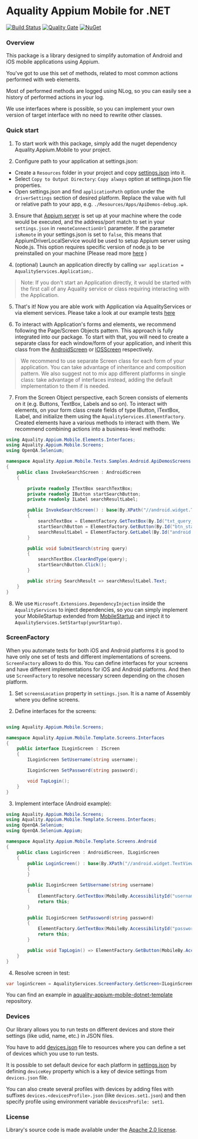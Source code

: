# Aquality Appium Mobile for .NET

[![Build Status](https://dev.azure.com/aquality-automation/aquality-automation/_apis/build/status/aquality-automation.aquality-appium-mobile-dotnet?branchName=master)](https://dev.azure.com/aquality-automation/aquality-automation/_build/latest?definitionId=7&branchName=master)
[![Quality Gate](https://sonarcloud.io/api/project_badges/measure?project=aquality-automation_aquality-appium-mobile-dotnet&metric=alert_status)](https://sonarcloud.io/dashboard?id=aquality-automation_aquality-appium-mobile-dotnet)
[![NuGet](https://img.shields.io/nuget/v/Aquality.Appium.Mobile)](https://www.nuget.org/packages/Aquality.Appium.Mobile)

### Overview

This package is a library designed to simplify automation of Android and iOS mobile applications using Appium.

You've got to use this set of methods, related to most common actions performed with web elements.

Most of performed methods are logged using NLog, so you can easily see a history of performed actions in your log.

We use interfaces where is possible, so you can implement your own version of target interface with no need to rewrite other classes. 

### Quick start

1. To start work with this package, simply add the nuget dependency Aquality.Appium.Mobile to your project.

2. Configure path to your application at settings.json:
 - Create a `Resources` folder in your project and copy [settings.json](Aquality.Appium.Mobile/src/Aquality.Appium.Mobile/Resources/settings.json) into it. 
 - Select `Copy to Output Directory`: `Copy always` option at settings.json file properties.
 - Open settings.json and find `applicationPath` option under the `driverSettings` section of desired platform. Replace the value with full or relative path to your app, e.g. `./Resources/Apps/ApiDemos-debug.apk`.

3. Ensure that [Appium server](https://appium.io) is set up at your machine where the code would be executed, and the address/port match to set in your `settings.json` in `remoteConnectionUrl` parameter.
If the parameter `isRemote` in your settings.json is set to `false`, this means that AppiumDriverLocalService would be used to setup Appium server using Node.js. This option requires specific version of node.js to be preinstalled on your machine (Please read more [here](http://appium.io/docs/en/contributing-to-appium/appium-from-source/#nodejs) )

4. (optional) Launch an application directly by calling `var application = AqualityServices.Application;`. 
> Note: 
If you don't start an Application directly, it would be started with the first call of any Aquality service or class requiring interacting with the Application.

5. That's it! Now you are able work with Application via AqualityServices or via element services.
Please take a look at our example tests [here](Aquality.Appium.Mobile/tests/Aquality.Appium.Mobile.Tests/Samples/)

6. To interact with Application's forms and elements, we recommend following the Page/Screen Objects pattern. This approach is fully integrated into our package.
To start with that, you will need to create a separate class for each window/form of your application, and inherit this class from the [AndroidScreen](Aquality.Appium.Mobile/src/Aquality.Appium.Mobile/Screens/AndroidScreen.cs) or [IOSScreen](Aquality.Appium.Mobile/src/Aquality.Appium.Mobile/Screens/IOSScreen.cs) respectively. 

> We recommend to use separate Screen class for each form of your application. You can take advantage of inheritance and composition pattern. We also suggest not to mix app different platforms in single class: take advantage of interfaces instead, adding the default implementation to them if is needed.


7. From the Screen Object perspective, each Screen consists of elements on it (e.g. Buttons, TextBox, Labels and so on). 
To interact with elements, on your form class create fields of type IButton, ITextBox, ILabel, and initialize them using the `AqualityServices.ElementFactory`. Created elements have a various methods to interact with them. We recommend combining actions into a business-level methods:

```csharp
using Aquality.Appium.Mobile.Elements.Interfaces;
using Aquality.Appium.Mobile.Screens;
using OpenQA.Selenium;

namespace Aquality.Appium.Mobile.Tests.Samples.Android.ApiDemosScreens
{
    public class InvokeSearchScreen : AndroidScreen
    {

        private readonly ITextBox searchTextBox;
        private readonly IButton startSearchButton;
        private readonly ILabel searchResultLabel;

        public InvokeSearchScreen() : base(By.XPath("//android.widget.TextView[@text='App/Search/Invoke Search']"), "Invoke Search")
        {
            searchTextBox = ElementFactory.GetTextBox(By.Id("txt_query_prefill"), "Search");
            startSearchButton = ElementFactory.GetButton(By.Id("btn_start_search"), "Start search");
            searchResultLabel = ElementFactory.GetLabel(By.Id("android:id/search_src_text"), "Search results");
        }

        public void SubmitSearch(string query)
        {
            searchTextBox.ClearAndType(query);
            startSearchButton.Click();
        }

        public string SearchResult => searchResultLabel.Text;
    }
}


```

8. We use `Microsoft.Extensions.DependencyInjection` inside the `AqualityServices` to inject dependencies, so you can simply implement your MobileStartup extended from [MobileStartup](Aquality.Appium.Mobile/src/Aquality.Appium.Mobile/Applications/MobileStartup.cs) and inject it to `AqualityServices.SetStartup(yourStartup)`.

### ScreenFactory

When you automate tests for both iOS and Android platforms it is good to have only one set of tests and different implementations of screens. `ScreenFactory` allows to do this. You can define interfaces for your screens and have different implementations for iOS and Android platforms. And then use `ScreenFactory` to resolve necessary screen depending on the chosen platform.

1. Set `screensLocation` property in `settings.json`. It is a name of Assembly where you define screens.

2. Define interfaces for the screens:

```csharp

using Aquality.Appium.Mobile.Screens;

namespace Aquality.Appium.Mobile.Template.Screens.Interfaces
{
    public interface ILoginScreen : IScreen
    {
        ILoginScreen SetUsername(string username);

        ILoginScreen SetPassword(string password);

        void TapLogin();
    }
}

```

3. Implement interface (Android example):

```csharp
using Aquality.Appium.Mobile.Screens;
using Aquality.Appium.Mobile.Template.Screens.Interfaces;
using OpenQA.Selenium;
using OpenQA.Selenium.Appium;

namespace Aquality.Appium.Mobile.Template.Screens.Android
{
    public class LoginScreen : AndroidScreen, ILoginScreen
    {
        public LoginScreen() : base(By.XPath("//android.widget.TextView[@text='Login']"), "Login")
        {
        }

        public ILoginScreen SetUsername(string username)
        {
            ElementFactory.GetTextBox(MobileBy.AccessibilityId("username"), "Username").SendKeys(username);
            return this;
        }

        public ILoginScreen SetPassword(string password)
        {
            ElementFactory.GetTextBox(MobileBy.AccessibilityId("password"), "Password").TypeSecret(password);
            return this;
        }

        public void TapLogin() => ElementFactory.GetButton(MobileBy.AccessibilityId("loginBtn"), "Login").Click();
    }
}
```

4. Resolve screen in test:

```csharp
var loginScreen = AqualityServices.ScreenFactory.GetScreen<ILoginScreen>();
```

You can find an example in [aquality-appium-mobile-dotnet-template](https://github.com/aquality-automation/aquality-appium-mobile-dotnet-template) repository.

### Devices

Our library allows you to run tests on different devices and store their settings (like udid, name, etc.) in JSON files.

You have to add [devices.json](Aquality.Appium.Mobile/src/Aquality.Appium.Mobile/Resources/devices.json) file to resources where you can define a set of devices which you use to run tests.

It is possible to set default device for each platform in [settings.json](Aquality.Appium.Mobile/src/Aquality.Appium.Mobile/Resources/settings.json) by defining `deviceKey` property which is a key of device settings from `devices.json` file.

You can also create several profiles with devices by adding files with suffixes `devices.<devicesProfile>.json` (like `devices.set1.json`) and then specify profile using environment variable `devicesProfile: set1`.

### License
Library's source code is made available under the [Apache 2.0 license](LICENSE).
